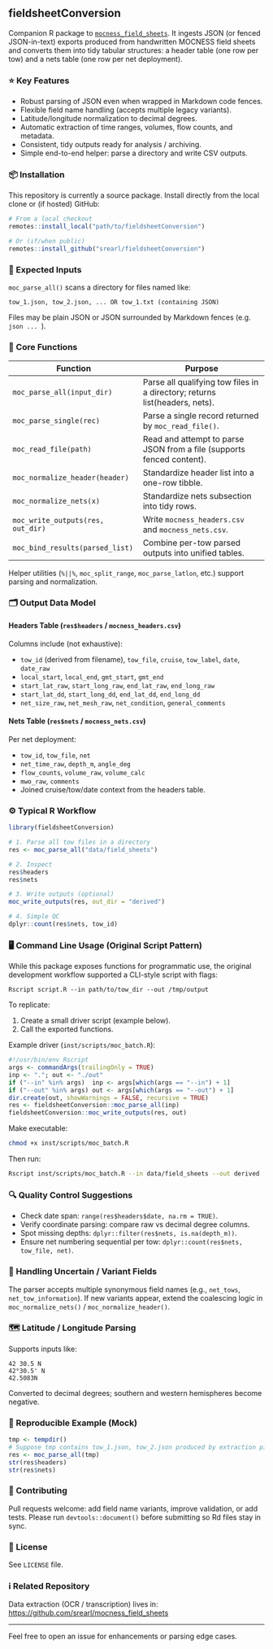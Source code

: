 ## fieldsheetConversion

Companion R package to
[`mocness_field_sheets`](https://github.com/srearl/mocness_field_sheets). It
ingests JSON (or fenced JSON-in-text) exports produced from handwritten MOCNESS
field sheets and converts them into tidy tabular structures: a header table (one
row per tow) and a nets table (one row per net deployment).

### ⭐ Key Features
- Robust parsing of JSON even when wrapped in Markdown code fences.
- Flexible field name handling (accepts multiple legacy variants).
- Latitude/longitude normalization to decimal degrees.
- Automatic extraction of time ranges, volumes, flow counts, and metadata.
- Consistent, tidy outputs ready for analysis / archiving.
- Simple end-to-end helper: parse a directory and write CSV outputs.

### 📦 Installation
This repository is currently a source package. Install directly from the local
clone or (if hosted) GitHub:

```r
# From a local checkout
remotes::install_local("path/to/fieldsheetConversion")

# Or (if/when public)
remotes::install_github("srearl/fieldsheetConversion")
```

### 📁 Expected Inputs
`moc_parse_all()` scans a directory for files named like:
```
tow_1.json, tow_2.json, ... OR tow_1.txt (containing JSON)
```
Files may be plain JSON or JSON surrounded by Markdown fences (e.g. ```json ... ```).

### 🔧 Core Functions

| Function | Purpose |
|----------|---------|
| `moc_parse_all(input_dir)` | Parse all qualifying tow files in a directory; returns list(headers, nets). |
| `moc_parse_single(rec)` | Parse a single record returned by `moc_read_file()`. |
| `moc_read_file(path)` | Read and attempt to parse JSON from a file (supports fenced content). |
| `moc_normalize_header(header)` | Standardize header list into a one-row tibble. |
| `moc_normalize_nets(x)` | Standardize nets subsection into tidy rows. |
| `moc_write_outputs(res, out_dir)` | Write `mocness_headers.csv` and `mocness_nets.csv`. |
| `moc_bind_results(parsed_list)` | Combine per-tow parsed outputs into unified tables. |

Helper utilities (`%||%`, `moc_split_range`, `moc_parse_latlon`, etc.) support parsing and normalization.

### 🗂 Output Data Model
#### Headers Table (`res$headers` / `mocness_headers.csv`)
Columns include (not exhaustive):
- `tow_id` (derived from filename), `tow_file`, `cruise`, `tow_label`, `date`, `date_raw`
- `local_start`, `local_end`, `gmt_start`, `gmt_end`
- `start_lat_raw`, `start_long_raw`, `end_lat_raw`, `end_long_raw`
- `start_lat_dd`, `start_long_dd`, `end_lat_dd`, `end_long_dd`
- `net_size_raw`, `net_mesh_raw`, `net_condition`, `general_comments`

#### Nets Table (`res$nets` / `mocness_nets.csv`)
Per net deployment:
- `tow_id`, `tow_file`, `net`
- `net_time_raw`, `depth_m`, `angle_deg`
- `flow_counts`, `volume_raw`, `volume_calc`
- `mwo_raw`, `comments`
- Joined cruise/tow/date context from the headers table.

### ⚙️ Typical R Workflow
```r
library(fieldsheetConversion)

# 1. Parse all tow files in a directory
res <- moc_parse_all("data/field_sheets")

# 2. Inspect
res$headers
res$nets

# 3. Write outputs (optional)
moc_write_outputs(res, out_dir = "derived")

# 4. Simple QC
dplyr::count(res$nets, tow_id)
```

### 🖥 Command Line Usage (Original Script Pattern)
While this package exposes functions for programmatic use, the original
development workflow supported a CLI-style script with flags:

```
Rscript script.R --in path/to/tow_dir --out /tmp/output
```

To replicate:
1. Create a small driver script (example below).
2. Call the exported functions.

Example driver (`inst/scripts/moc_batch.R`):
```r
#!/usr/bin/env Rscript
args <- commandArgs(trailingOnly = TRUE)
inp <- "."; out <- "./out"
if ("--in" %in% args)  inp <- args[which(args == "--in") + 1]
if ("--out" %in% args) out <- args[which(args == "--out") + 1]
dir.create(out, showWarnings = FALSE, recursive = TRUE)
res <- fieldsheetConversion::moc_parse_all(inp)
fieldsheetConversion::moc_write_outputs(res, out)
```

Make executable:
```bash
chmod +x inst/scripts/moc_batch.R
```

Then run:
```bash
Rscript inst/scripts/moc_batch.R --in data/field_sheets --out derived
```

### 🔍 Quality Control Suggestions
- Check date span: `range(res$headers$date, na.rm = TRUE)`.
- Verify coordinate parsing: compare raw vs decimal degree columns.
- Spot missing depths: `dplyr::filter(res$nets, is.na(depth_m))`.
- Ensure net numbering sequential per tow: `dplyr::count(res$nets, tow_file, net)`.

### 🧩 Handling Uncertain / Variant Fields
The parser accepts multiple synonymous field names (e.g., `net_tows`,
`net_tow_information`). If new variants appear, extend the coalescing logic in
`moc_normalize_nets()` / `moc_normalize_header()`.

### 🗺 Latitude / Longitude Parsing
Supports inputs like:
```
42 30.5 N
42°30.5' N
42.5083N
```
Converted to decimal degrees; southern and western hemispheres become negative.

### 🧪 Reproducible Example (Mock)
```r
tmp <- tempdir()
# Suppose tmp contains tow_1.json, tow_2.json produced by extraction pipeline
res <- moc_parse_all(tmp)
str(res$headers)
str(res$nets)
```

### 🤝 Contributing
Pull requests welcome: add field name variants, improve validation, or add
tests. Please run `devtools::document()` before submitting so Rd files stay in
sync.

### 📄 License
See `LICENSE` file.

### ℹ Related Repository
Data extraction (OCR / transcription) lives in: https://github.com/srearl/mocness_field_sheets

---
Feel free to open an issue for enhancements or parsing edge cases.